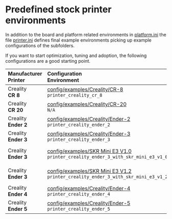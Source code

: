 # Predefined stock printer environments
In addition to the board and platform related environments in [platform.ini](../../platformio.ini) the file [printer.ini](printer.ini) defines final example environments picking up example configurations of the subfolders.

If you want to start optimization, tuning and adoption, the following configurations are a good starting point.

  | Manufacturer<br />Printer | Configuration<br />Environment | Description<br />Motherboard |
  | :------------------------ | :----------------------------- | :--------------------------- |
  | Creality<br />__CR 8__ | [config/examples/Creality/CR-8](Creality/CR-8)<br />`printer_creality_cr_8` | [Creality](Creality) __[Ramps](../../Marlin/src/pins/ramps/pins_RAMPS_ENDER_4.h)__ (w/ A4988)<br />`BOARD_RAMPS_ENDER_4` |
  | Creality<br />__CR 20__ | [config/examples/Creality/CR-20](Creality/CR-20)<br />`N/A` | [Creality](Creality) __[Ramps](../../Marlin/src/pins/ramps/pins_BOARD_RAMPS_14_EFB.h)__ (w/ A4988)<br />`BOARD_BOARD_RAMPS_14_EFB` |
  | Creality<br />__Ender 2__ | [config/examples/Creality/Ender-2](Creality/Ender-2)<br />`printer_creality_ender_2` | [Creality](Creality) __[Melzi](../../Marlin/src/pins/sanguino/pins_MELZI_CREALITY.h)__ (w/ A4988)<br />`BOARD_MELZI_CREALITY` |
  | Creality<br />__Ender 3__ | [config/examples/Creality/Ender-3](Creality/Ender-3)<br />`printer_creality_ender_3` | [Creality](Creality) __[Melzi](../../Marlin/src/pins/sanguino/pins_MELZI_CREALITY.h)__ (w/ A4988)<br />`BOARD_MELZI_CREALITY` |
  | Creality<br />__Ender 3__ | [config/examples/SKR Mini E3 V1.0](BigTreeTech/SKR%20Mini%20E3%201.0)<br />`printer_creality_ender_3_with_skr_mini_e3_v1_0` | [Bigtreetech](BigTreeTech) __[SKR Mini E3 1.0](../../Marlin/src/pins/stm32/pins_BTT_SKR_MINI_E3_V1_0.h)__ (w/ TMC2209)<br />`BOARD_BTT_SKR_MINI_E3_V1_0` |
  | Creality<br />__Ender 3__ | [config/examples/SKR Mini E3 V1.2](BigTreeTech/SKR%20Mini%20E3%201.2)<br />`printer_creality_ender_3_with_skr_mini_e3_v1_2` | [Bigtreetech](Bigtreetech) __[SKR Mini E3 1.2](../../Marlin/src/pins/stm32/pins_BTT_SKR_MINI_E3_V1_2.h)__ (w/ TMC22009)<br />`BOARD_BTT_SKR_MINI_E3_V1_2` |
  | Creality<br />__Ender 4__ | [config/examples/Creality/Ender-4](Creality/Ender-4)<br />`printer_creality_ender_4` | [Creality](Creality) __[Ramps](../../Marlin/src/pins/ramps/pins_RAMPS_ENDER_4.h)__ (w/ A4988)<br />`BOARD_RAMPS_ENDER_4` |
  | Creality<br />__Ender 5__ | [config/examples/Creality/Ender-5](Creality/Ender-5)<br />`printer_creality_ender_5` | [Creality](Creality) __[Melzi](../../Marlin/src/pins/sanguino/pins_MELZI_CREALITY.h)__ (w/ A4988)<br />`BOARD_MELZI_CREALITY` |
